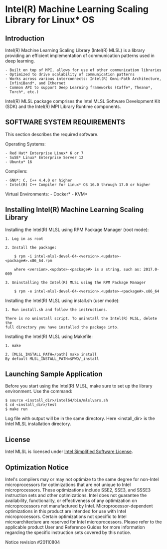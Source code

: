# Intel(R) Machine Learning Scaling Library for Linux* OS
## Introduction ##
Intel(R) Machine Learning Scaling Library (Intel(R) MLSL) is a library providing
an efficient implementation of communication patterns used in deep learning.

    - Built on top of MPI, allows for use of other communication libraries
    - Optimized to drive scalability of communication patterns
    - Works across various interconnects: Intel(R) Omni-Path Architecture,
      InfiniBand*, and Ethernet
    - Common API to support Deep Learning frameworks (Caffe*, Theano*,
      Torch*, etc.)

Intel(R) MLSL package comprises the Intel MLSL Software Development Kit (SDK)
and the Intel(R) MPI Library Runtime components.
## SOFTWARE SYSTEM REQUIREMENTS ##
This section describes the required software.

Operating Systems:

    - Red Hat* Enterprise Linux* 6 or 7
    - SuSE* Linux* Enterprise Server 12
    - Ubuntu* 16

Compilers:

    - GNU*: C, C++ 4.4.0 or higher
    - Intel(R) C++ Compiler for Linux* OS 16.0 through 17.0 or higher

Virtual Environments:
    - Docker*
    - KVM*
## Installing Intel(R) Machine Learning Scaling Library ##
Installing the Intel(R) MLSL using RPM Package Manager (root mode):

    1. Log in as root

    2. Install the package:

        $ rpm -i intel-mlsl-devel-64-<version>.<update>-<package#>.x86_64.rpm

        where <version>.<update>-<package#> is a string, such as: 2017.0-009

    3. Uninstalling the Intel(R) MLSL using the RPM Package Manager

        $ rpm -e intel-mlsl-devel-64-<version>.<update>-<package#>.x86_64

Installing the Intel(R) MLSL using install.sh (user mode):

    1. Run install.sh and follow the instructions.

    There is no uninstall script. To uninstall the Intel(R) MLSL, delete the
    full directory you have installed the package into.
Installing the Intel(R) MLSL using Makefile:

    1. make

    2. [MLSL_INSTALL_PATH=/path] make install
    By default MLSL_INSTALL_PATH=$PWD/_install

## Launching Sample Application ##

Before you start using the Intel(R) MLSL, make sure to set up the library environment.
Use the command:

    $ source <install_dir>/intel64/bin/mlslvars.sh
    $ cd <install_dir>/test
    $ make run

Log file with output will be in the same directory.
Here  <install_dir> is the Intel MLSL installation directory.

## License ##
Intel MLSL is licensed under [Intel Simplified Software License](https://github.com/01org/MLSL/blob/master/LICENSE).
## Optimization Notice ##
Intel's compilers may or may not optimize to the same degree for non-Intel
microprocessors for optimizations that are not unique to Intel microprocessors.
These optimizations include SSE2, SSE3, and SSSE3 instruction sets and other
optimizations. Intel does not guarantee the availability, functionality, or
effectiveness of any optimization on microprocessors not manufactured by Intel.
Microprocessor-dependent optimizations in this product are intended for use 
with Intel microprocessors. Certain optimizations not specific to Intel 
microarchitecture are reserved for Intel microprocessors. Please refer to the 
applicable product User and Reference Guides for more information regarding the
specific instruction sets covered by this notice.

Notice revision #20110804
